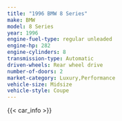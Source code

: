 ```yaml
---
title: "1996 BMW 8 Series"
make: BMW
model: 8 Series
year: 1996
engine-fuel-type: regular unleaded
engine-hp: 282
engine-cylinders: 8
transmission-type: Automatic
driven-wheels: Rear wheel drive
number-of-doors: 2
market-category: Luxury,Performance
vehicle-size: Midsize
vehicle-style: Coupe
---
```


{{< car_info >}}

